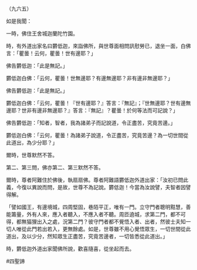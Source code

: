 （九六五）

如是我聞：

一時，佛住王舍城迦蘭陀竹園。

時，有外道出家名曰欝低迦，來詣佛所，與世尊面相問訊慰勞已，退坐一面，白佛言：「瞿曇！云何，瞿曇！世有邊耶？」

佛告欝低迦：「此是無記。」

欝低迦白佛：「云何，瞿曇！世無邊耶？有邊無邊耶？非有邊非無邊耶？」

佛告欝低迦：「此是無記。」

欝低迦白佛：「云何，瞿曇！『世有邊耶？』答言：『無記』；『世無邊耶？世有邊無邊耶？世非有邊非無邊耶？』答言：『無記』？瞿曇！於何等法而可記說？」

佛告欝低迦：「知者，智者，我為諸弟子而記說道，令正盡苦，究竟苦邊。」

欝低迦白佛：「云何，瞿曇！為諸弟子說道，令正盡苦，究竟苦邊？為一切世間從此道出，為少分耶？」

爾時，世尊默然不答。

第二、第三問，佛亦第二、第三默然不答。

爾時，尊者阿難住於佛後，執扇扇佛。尊者阿難語欝低迦外道出家：「汝初已問此義，今復以異說而問，是故，世尊不為記說。欝低迦！今當為汝說譬，夫智者因譬得解。

「譬如國王，有邊境城，四周堅固，巷陌平正，唯有一門。立守門者聰明黠慧，善能籌量，外有人來，應入者聽入，不應入者不聽。周匝遶城，求第二門，都不可得，都無猫狸出入之處，況第二門？彼守門者都不覺悟入者、出者，然彼士夫知一切人唯從此門若出若入，更無餘處。如是，世尊雖不用心覺悟眾生，一切世間從此道出，及以少分，然知眾生正盡苦，究竟苦邊者，一切皆悉從此道出。」

時，欝低迦外道出家聞佛所說，歡喜隨喜，從坐起而去。





#四聖諦
